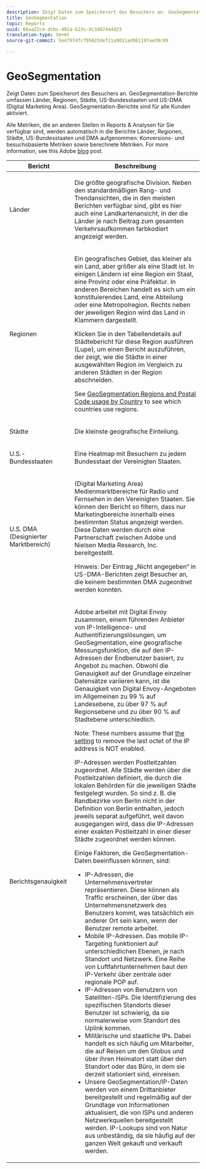 ```yaml
---
description: Zeigt Daten zum Speicherort des Besuchers an. GeoSegmentation-Berichte umfassen Länder, Regionen, Städte, US-Bundesstaaten und US-DMA (Digital Marketing Area). GeoSegmentation-Berichte sind für alle Kunden aktiviert.
title: GeoSegmentation
topic: Reports
uuid: 66aa22c4-dcbc-491a-b23c-0c3d87444d23
translation-type: tm+mt
source-git-commit: 5e47974fcf95625def21a9011ad981197ae39c99

---
```



# GeoSegmentation

Zeigt Daten zum Speicherort des Besuchers an. GeoSegmentation-Berichte umfassen Länder, Regionen, Städte, US-Bundesstaaten und US-DMA (Digital Marketing Area). GeoSegmentation-Berichte sind für alle Kunden aktiviert.

Alle Metriken, die an anderen Stellen in Reports &amp; Analysen für Sie verfügbar sind, werden automatisch in die Berichte Länder, Regionen, Städte, US-Bundesstaaten und DMA aufgenommen: Konversions- und besuchsbasierte Metriken sowie berechnete Metriken. For more information, see this Adobe [blog](https://blogs.adobe.com/digitalmarketing/analytics/introducing-new-metrics-in-geosegmentation-and-more/) post.

<table id="table_566CFFC82E1149D8BAFE6641627FCF1F"> 
 <thead> 
  <tr> 
   <th colname="col1" class="entry"> Bericht </th> 
   <th colname="col2" class="entry"> Beschreibung </th> 
  </tr> 
 </thead>
 <tbody> 
  <tr> 
   <td colname="col1"> Länder </td> 
   <td colname="col2"> <p> Die größte geografische Division. Neben den standardmäßigen Rang- und Trendansichten, die in den meisten Berichten verfügbar sind, gibt es hier auch eine Landkartenansicht, in der die Länder je nach Beitrag zum gesamten Verkehrsaufkommen farbkodiert angezeigt werden. </p> </td> 
  </tr> 
  <tr> 
   <td colname="col1"> Regionen </td> 
   <td colname="col2"> <p> Ein geografisches Gebiet, das kleiner als ein Land, aber größer als eine Stadt ist. In einigen Ländern ist eine Region ein Staat, eine Provinz oder eine Präfektur. In anderen Bereichen handelt es sich um ein konstituierendes Land, eine Abteilung oder eine Metropolregion. Rechts neben der jeweiligen Region wird das Land in Klammern dargestellt. </p> <p>Klicken Sie in den Tabellendetails auf Städtebericht für diese Region ausführen (Lupe), um einen Bericht auszuführen, der zeigt, wie die Städte in einer ausgewählten Region im Vergleich zu anderen Städten in der Region abschneiden. </p> <p>See <a href="/help/components/c-variables/dimensionslist/reports-geosegmentation-reference.md"  > GeoSegmentation Regions and Postal Code usage by Country</a> to see which countries use regions. </p> </td> 
  </tr> 
  <tr> 
   <td colname="col1"> Städte </td> 
   <td colname="col2"> <p> Die kleinste geografische Einteilung. </p> </td> 
  </tr> 
  <tr> 
   <td colname="col1"> U.S.-Bundesstaaten </td> 
   <td colname="col2"> <p> Eine Heatmap mit Besuchern zu jedem Bundesstaat der Vereinigten Staaten. </p> </td> 
  </tr> 
  <tr> 
   <td colname="col1"> U.S. DMA (Designierter Marktbereich) </td> 
   <td colname="col2"> <p> (Digital Marketing Area) Medienmarktbereiche für Radio und Fernsehen in den Vereinigten Staaten. Sie können den Bericht so filtern, dass nur Marketingbereiche innerhalb eines bestimmten Status angezeigt werden. Diese Daten werden durch eine Partnerschaft zwischen Adobe und Nielsen Media Research, Inc. bereitgestellt. </p> <p>Hinweis: Der Eintrag „Nicht angegeben“ in US-DMA-Berichten zeigt Besucher an, die keinem bestimmten DMA zugeordnet werden konnten. </p> </td> 
  </tr> 
  <tr> 
   <td colname="col1"> Berichtsgenauigkeit </td> 
   <td colname="col2"> <p>Adobe arbeitet mit Digital Envoy zusammen, einem führenden Anbieter von IP-Intelligence- und Authentifizierungslösungen, um GeoSegmentation, eine geografische Messungsfunktion, die auf den IP-Adressen der Endbenutzer basiert, zu Angebot zu machen. Obwohl die Genauigkeit auf der Grundlage einzelner Datensätze variieren kann, ist die Genauigkeit von Digital Envoy-Angeboten im Allgemeinen zu 99 % auf Landesebene, zu über 97 % auf Regionsebene und zu über 90 % auf Stadtebene unterschiedlich. </p> <p>Note: These numbers assume that <a href="/help/admin/admin/general-acct-settings-admin.md">the setting</a> to remove the last octet of the IP address is NOT enabled. </p> <p>IP-Adressen werden Postleitzahlen zugeordnet. Alle Städte werden über die Postleitzahlen definiert, die durch die lokalen Behörden für die jeweiligen Städte festgelegt wurden. So sind z. B. die Randbezirke von Berlin nicht in der Definition von Berlin enthalten, jedoch jeweils separat aufgeführt, weil davon ausgegangen wird, dass die IP-Adressen einer exakten Postleitzahl in einer dieser Städte zugeordnet werden können. </p> <p>Einige Faktoren, die GeoSegmentation-Daten beeinflussen können, sind: </p> 
    <ul id="ul_1B05024AD5174232A8DB8145753FB09B"> 
     <li id="li_C3A21E7C1186490EB9A236634DB45E7F">IP-Adressen, die Unternehmensvertreter repräsentieren. Diese können als Traffic erscheinen, der über das Unternehmensnetzwerk des Benutzers kommt, was tatsächlich ein anderer Ort sein kann, wenn der Benutzer remote arbeitet. </li> 
     <li id="li_56FC36B3598C420F9246D4E8772822A7">Mobile IP-Adressen. Das mobile IP-Targeting funktioniert auf unterschiedlichen Ebenen, je nach Standort und Netzwerk. Eine Reihe von Luftfahrtunternehmen baut den IP-Verkehr über zentrale oder regionale POP auf. </li> 
     <li id="li_C1EED854AE584489BCBC2A7AA20B8EF1">IP-Adressen von Benutzern von Satelliten-ISPs. Die Identifizierung des spezifischen Standorts dieser Benutzer ist schwierig, da sie normalerweise vom Standort des Uplink kommen. </li> 
     <li id="li_A735756F39554DF19E05D251CA614F02">Militärische und staatliche IPs. Dabei handelt es sich häufig um Mitarbeiter, die auf Reisen um den Globus und über ihren Heimatort statt über den Standort oder das Büro, in dem sie derzeit stationiert sind, einreisen. </li> 
     <li id="li_ACFF1B8094684173B8325A44304CA32B">Unsere GeoSegmentation/IP-Daten werden von einem Drittanbieter bereitgestellt und regelmäßig auf der Grundlage von Informationen aktualisiert, die von ISPs und anderen Netzwerkquellen bereitgestellt werden. IP-Lookups sind von Natur aus unbeständig, da sie häufig auf der ganzen Welt gekauft und verkauft werden. </li> 
    </ul> </td> 
  </tr> 
 </tbody> 
</table>

